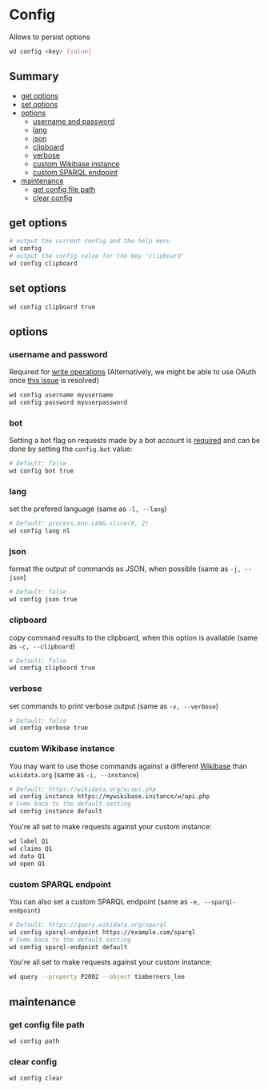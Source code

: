 # Config

Allows to persist options

```sh
wd config <key> [value]
```

## Summary

<!-- START doctoc generated TOC please keep comment here to allow auto update -->
<!-- DON'T EDIT THIS SECTION, INSTEAD RE-RUN doctoc TO UPDATE -->


- [get options](#get-options)
- [set options](#set-options)
- [options](#options)
  - [username and password](#username-and-password)
  - [lang](#lang)
  - [json](#json)
  - [clipboard](#clipboard)
  - [verbose](#verbose)
  - [custom Wikibase instance](#custom-wikibase-instance)
  - [custom SPARQL endpoint](#custom-sparql-endpoint)
- [maintenance](#maintenance)
  - [get config file path](#get-config-file-path)
  - [clear config](#clear-config)

<!-- END doctoc generated TOC please keep comment here to allow auto update -->


## get options
```sh
# output the current config and the help menu
wd config
# output the config value for the key 'clipboard'
wd config clipboard
```

## set options
```sh
wd config clipboard true
```

## options

### username and password
Required for [write operations](https://github.com/maxlath/wikidata-cli/blob/master/docs/write_operations.md)
(Alternatively, we might be able to use OAuth once [this issue](https://github.com/maxlath/wikidata-cli/issues/25) is resolved)
```sh
wd config username myusername
wd config password myuserpassword
```

### bot
Setting a bot flag on requests made by a bot account is [required](https://www.wikidata.org/wiki/Wikidata:Bots#All_bots) and can be done by setting the `config.bot` value:
```sh
# Default: false
wd config bot true
```

### lang
set the prefered language (same as `-l, --lang`)
```sh
# Default: process.env.LANG.slice(0, 2)
wd config lang nl
```

### json
format the output of commands as JSON, when possible (same as `-j, --json`)
```sh
# Default: false
wd config json true
```

### clipboard
copy command results to the clipboard, when this option is available (same as `-c, --clipboard`)
```sh
# Default: false
wd config clipboard true
```

### verbose
set commands to print verbose output (same as `-v, --verbose`)
```sh
# Default: false
wd config verbose true
```

### custom Wikibase instance
You may want to use those commands against a different [Wikibase](http://wikiba.se) than `wikidata.org` (same as `-i, --instance`)
```sh
# Default: https://wikidata.org/w/api.php
wd config instance https://mywikibase.instance/w/api.php
# Come back to the default setting
wd config instance default
```
You're all set to make requests against your custom instance:
```sh
wd label Q1
wd claims Q1
wd data Q1
wd open Q1
```

### custom SPARQL endpoint
You can also set a custom SPARQL endpoint (same as `-e, --sparql-endpoint`)
```sh
# Default: https://query.wikidata.org/sparql
wd config sparql-endpoint https://example.com/sparql
# Come back to the default setting
wd config sparql-endpoint default
```
You're all set to make requests against your custom instance:
```sh
wd query --property P2002 --object timberners_lee
```

## maintenance

### get config file path
```sh
wd config path
```

### clear config
```sh
wd config clear
```

